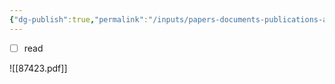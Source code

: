 ```yaml
---
{"dg-publish":true,"permalink":"/inputs/papers-documents-publications-articles/nrel/advancing-geothermal-research-fiscal-year-2023-accomplishments-report/"}
---
```


- [ ] read

![[87423.pdf]]